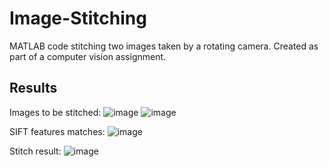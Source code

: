 # Image-Stitching

MATLAB code stitching two images taken by a rotating camera. Created as part of a computer vision assignment.

## Results

Images to be stitched:
![image](https://user-images.githubusercontent.com/47959146/210016587-72b8db57-6ff9-44c7-947f-2666466414c3.png)
![image](https://user-images.githubusercontent.com/47959146/210016641-f4f3f9eb-50fc-420a-b558-d4aa4fbc9dae.png)

SIFT features matches:
![image](https://user-images.githubusercontent.com/47959146/210016656-54fbbdfa-9b0f-402d-8f86-88a6489b72e4.png)

Stitch result:
![image](https://user-images.githubusercontent.com/47959146/210016662-f183a570-1d88-4c07-9625-b8a14cfad16f.png)
